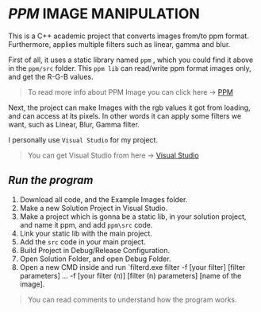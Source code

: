 # _PPM_ IMAGE MANIPULATION

This is a C++ academic project that converts images from/to ppm format. Furthermore, applies multiple filters such as linear, gamma and blur.

First of all, it uses a static library named `ppm` , which you could find it above in the `ppm/src` folder.
This `ppm lib` can read/write ppm format images only, and get the R-G-B values.
>To read more info about PPM Image you can click here -> [PPM](http://paulbourke.net/dataformats/ppm/)

Next, the project can make Images with the rgb values it got from loading, and can access at its pixels. In other words it can apply some filters we want, such as Linear, Blur, Gamma filter.

I personally use `Visual Studio` for my project.
>You can get Visual Studio from here -> [Visual Studio](https://visualstudio.microsoft.com/)

## **_Run the program_**
1. Download all code, and the Example Images folder.
2. Make a new Solution Project in Visual Studio.
3. Make a project which is gonna be a static lib, in your solution project, and name it ppm, and add `ppm\src` code.
4. Link your static lib with the main project.
5. Add the `src` code in your main project.
6. Build Project in Debug/Release Configuration.
7. Open Solution Folder, and open Debug Folder.
8. Open a new CMD inside and run `filterd.exe filter -f [your filter] [filter parameters] ... -f [your filter (n)] [filter (n) parameters] [name of the image].


>You can read comments to understand how the program works.
